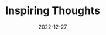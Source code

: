 ---
slug: thought-for-the-day
title: "Inspiring Thoughts"
date: 2022-12-27
excerpt: 'He who wants to do good knocks at the gate he who loves finds the gate open.'
tags: [Inspiration, Motivation, Quotes, Thoughts]
---
